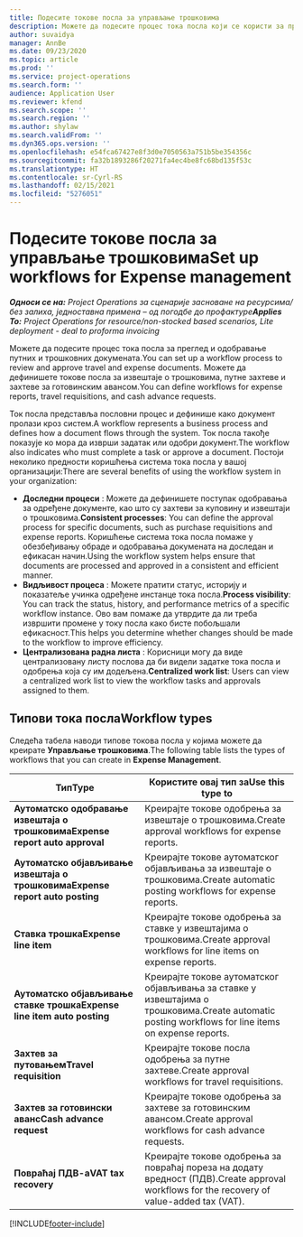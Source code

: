 ```yaml
---
title: Подесите токове посла за управљање трошковима
description: Можете да подесите процес тока посла који се користи за преглед и одобравање путних и трошковних докумената.
author: suvaidya
manager: AnnBe
ms.date: 09/23/2020
ms.topic: article
ms.prod: ''
ms.service: project-operations
ms.search.form: ''
audience: Application User
ms.reviewer: kfend
ms.search.scope: ''
ms.search.region: ''
ms.author: shylaw
ms.search.validFrom: ''
ms.dyn365.ops.version: ''
ms.openlocfilehash: e54fca67427e8f3d0e7050563a751b5be354356c
ms.sourcegitcommit: fa32b1893286f20271fa4ec4be8fc68bd135f53c
ms.translationtype: HT
ms.contentlocale: sr-Cyrl-RS
ms.lasthandoff: 02/15/2021
ms.locfileid: "5276051"
---
```

# <a name="set-up-workflows-for-expense-management"></a><span data-ttu-id="783dd-103">Подесите токове посла за управљање трошковима</span><span class="sxs-lookup"><span data-stu-id="783dd-103">Set up workflows for Expense management</span></span>

<span data-ttu-id="783dd-104">_**Односи се на:** Project Operations за сценарије засноване на ресурсима/без залиха, једноставна примена – од погодбе до профактуре_</span><span class="sxs-lookup"><span data-stu-id="783dd-104">_**Applies To:** Project Operations for resource/non-stocked based scenarios, Lite deployment - deal to proforma invoicing_</span></span>

<span data-ttu-id="783dd-105">Можете да подесите процес тока посла за преглед и одобравање путних и трошковних докумената.</span><span class="sxs-lookup"><span data-stu-id="783dd-105">You can set up a workflow process to review and approve travel and expense documents.</span></span> <span data-ttu-id="783dd-106">Можете да дефинишете токове посла за извештаје о трошковима, путне захтеве и захтеве за готовинским авансом.</span><span class="sxs-lookup"><span data-stu-id="783dd-106">You can define workflows for expense reports, travel requisitions, and cash advance requests.</span></span>

<span data-ttu-id="783dd-107">Ток посла представља пословни процес и дефинише како документ пролази кроз систем.</span><span class="sxs-lookup"><span data-stu-id="783dd-107">A workflow represents a business process and defines how a document flows through the system.</span></span> <span data-ttu-id="783dd-108">Ток посла такође показује ко мора да изврши задатак или одобри документ.</span><span class="sxs-lookup"><span data-stu-id="783dd-108">The workflow also indicates who must complete a task or approve a document.</span></span> <span data-ttu-id="783dd-109">Постоји неколико предности коришћења система тока посла у вашој организацији:</span><span class="sxs-lookup"><span data-stu-id="783dd-109">There are several benefits of using the workflow system in your organization:</span></span>

- <span data-ttu-id="783dd-110">**Доследни процеси** : Можете да дефинишете поступак одобравања за одређене документе, као што су захтеви за куповину и извештаји о трошковима.</span><span class="sxs-lookup"><span data-stu-id="783dd-110">**Consistent processes**: You can define the approval process for specific documents, such as purchase requisitions and expense reports.</span></span> <span data-ttu-id="783dd-111">Коришћење система тока посла помаже у обезбеђивању обраде и одобравања докумената на доследан и ефикасан начин.</span><span class="sxs-lookup"><span data-stu-id="783dd-111">Using the workflow system helps ensure that documents are processed and approved in a consistent and efficient manner.</span></span>
- <span data-ttu-id="783dd-112">**Видљивост процеса** : Можете пратити статус, историју и показатеље учинка одређене инстанце тока посла.</span><span class="sxs-lookup"><span data-stu-id="783dd-112">**Process visibility**: You can track the status, history, and performance metrics of a specific workflow instance.</span></span> <span data-ttu-id="783dd-113">Ово вам помаже да утврдите да ли треба извршити промене у току посла како бисте побољшали ефикасност.</span><span class="sxs-lookup"><span data-stu-id="783dd-113">This helps you determine whether changes should be made to the workflow to improve efficiency.</span></span>
- <span data-ttu-id="783dd-114">**Централизована радна листа** : Корисници могу да виде централизовану листу послова да би видели задатке тока посла и одобрења која су им додељена.</span><span class="sxs-lookup"><span data-stu-id="783dd-114">**Centralized work list**: Users can view a centralized work list to view the workflow tasks and approvals assigned to them.</span></span> 

## <a name="workflow-types"></a><span data-ttu-id="783dd-115">Типови тока посла</span><span class="sxs-lookup"><span data-stu-id="783dd-115">Workflow types</span></span>

<span data-ttu-id="783dd-116">Следећа табела наводи типове токова посла у којима можете да креирате **Управљање трошковима**.</span><span class="sxs-lookup"><span data-stu-id="783dd-116">The following table lists the types of workflows that you can create in **Expense Management**.</span></span>


|              <span data-ttu-id="783dd-117"><strong>Тип</strong></span><span class="sxs-lookup"><span data-stu-id="783dd-117"><strong>Type</strong></span></span>              |                   <span data-ttu-id="783dd-118"><strong>Користите овај тип за</strong></span><span class="sxs-lookup"><span data-stu-id="783dd-118"><strong>Use this type to</strong></span></span>                   |
|-------------------------------------------------|-----------------------------------------------------------------------|
|   <span data-ttu-id="783dd-119"><strong>Аутоматско одобравање извештаја о трошковима</strong></span><span class="sxs-lookup"><span data-stu-id="783dd-119"><strong>Expense report auto approval</strong></span></span> |            <span data-ttu-id="783dd-120">Креирајте токове одобрења за извештаје о трошковима.</span><span class="sxs-lookup"><span data-stu-id="783dd-120">Create approval workflows for expense reports.</span></span>             |
|  <span data-ttu-id="783dd-121"><strong>Аутоматско објављивање извештаја о трошковима</strong></span><span class="sxs-lookup"><span data-stu-id="783dd-121"><strong>Expense report auto posting</strong></span></span>   |        <span data-ttu-id="783dd-122">Креирајте токове аутоматског објављивања за извештаје о трошковима.</span><span class="sxs-lookup"><span data-stu-id="783dd-122">Create automatic posting workflows for expense reports.</span></span>        |
|       <span data-ttu-id="783dd-123"><strong>Ставка трошка</strong></span><span class="sxs-lookup"><span data-stu-id="783dd-123"><strong>Expense line item</strong></span></span>        |     <span data-ttu-id="783dd-124">Креирајте токове одобрења за ставке у извештајима о трошковима.</span><span class="sxs-lookup"><span data-stu-id="783dd-124">Create approval workflows for line items on expense reports.</span></span>      |
| <span data-ttu-id="783dd-125"><strong>Аутоматско објављивање ставке трошка</strong></span><span class="sxs-lookup"><span data-stu-id="783dd-125"><strong>Expense line item auto posting</strong></span></span> | <span data-ttu-id="783dd-126">Креирајте токове аутоматског објављивања за ставке у извештајима о трошковима.</span><span class="sxs-lookup"><span data-stu-id="783dd-126">Create automatic posting workflows for line items on expense reports.</span></span> |
|       <span data-ttu-id="783dd-127"><strong>Захтев за путовањем</strong></span><span class="sxs-lookup"><span data-stu-id="783dd-127"><strong>Travel requisition</strong></span></span>       |          <span data-ttu-id="783dd-128">Креирајте токове посла одобрења за путне захтеве.</span><span class="sxs-lookup"><span data-stu-id="783dd-128">Create approval workflows for travel requisitions.</span></span>           |
|      <span data-ttu-id="783dd-129"><strong>Захтев за готовински аванс</strong></span><span class="sxs-lookup"><span data-stu-id="783dd-129"><strong>Cash advance request</strong></span></span>      |         <span data-ttu-id="783dd-130">Креирајте токове одобрења за захтеве за готовинским авансом.</span><span class="sxs-lookup"><span data-stu-id="783dd-130">Create approval workflows for cash advance requests.</span></span>          |
|        <span data-ttu-id="783dd-131"><strong>Повраћај ПДВ-а</strong></span><span class="sxs-lookup"><span data-stu-id="783dd-131"><strong>VAT tax recovery</strong></span></span>        | <span data-ttu-id="783dd-132">Креирајте токове одобрења за повраћај пореза на додату вредност (ПДВ).</span><span class="sxs-lookup"><span data-stu-id="783dd-132">Create approval workflows for the recovery of value-added tax (VAT).</span></span>  |


[!INCLUDE[footer-include](../includes/footer-banner.md)]
